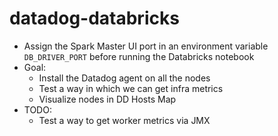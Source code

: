 # datadog-databricks

* Assign the Spark Master UI port in an environment variable `DB_DRIVER_PORT` before running the Databricks notebook
* Goal:
  * Install the Datadog agent on all the nodes
  * Test a way in which we can get infra metrics
  * Visualize nodes in DD Hosts Map
* TODO:
  * Test a way to get worker metrics via JMX  
